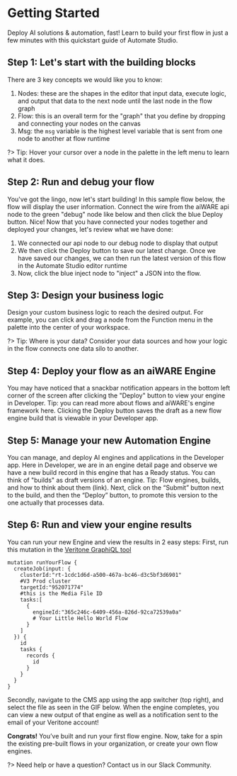 # Getting Started

Deploy AI solutions & automation, fast! 
Learn to build your first flow in just a few minutes with this quickstart guide of Automate Studio.

## Step 1: Let's start with the building blocks

There are 3 key concepts we would like you to know:
1. Nodes: these are the shapes in the editor that input data, execute logic, and output that data to the next node until the last node in the flow graph
2. Flow: this is an overall term for the "graph" that you define by dropping and connecting your nodes on the canvas
3. Msg: the `msg` variable is the highest level variable that is sent from one node to another at flow runtime

?> Tip: Hover your cursor over a node in the palette in the left menu to learn what it does.

## Step 2: Run and debug your flow

You've got the lingo, now let's start building! 
In this sample flow below, the flow will display the user information. Connect the wire from the aiWARE api node to the green "debug" node like below and then click the blue Deploy button.
Nice! Now that you have connected your nodes together and deployed your changes, let's review what we have done:
1. We connected our api node to our debug node to display that output
2. We then click the Deploy button to save our latest change. Once we have saved our changes, we can then run the latest version of this flow in the Automate Studio editor runtime
3. Now, click the blue inject node to "inject" a JSON into the flow.

## Step 3: Design your business logic
Design your custom business logic to reach the desired output. For example, you can click and drag a node from the Function menu in the palette into the center of your workspace.

?> Tip: Where is your data? Consider your data sources and how your logic in the flow connects one data silo to another.

## Step 4: Deploy your flow as an aiWARE Engine

You may have noticed that a snackbar notification appears in the bottom left corner of the screen after clicking the "Deploy" button to view your engine in Developer.
Tip: you can read more about flows and aiWARE's engine framework here.
Clicking the Deploy button saves the draft as a new flow engine build that is viewable in your Developer app.

## Step 5: Manage your new Automation Engine

You can manage, and deploy AI engines and applications in the Developer app.
Here in Developer, we are in an engine detail page and observe we have a new build record in this engine that has a Ready status. You can think of "builds" as draft versions of an engine. 
Tip: Flow engines, builds, and how to think about them (link).
Next, click on the “Submit” button next to the build, and then the “Deploy” button, to promote this version to the one actually that processes data.

## Step 6: Run and view your engine results

You can run your new Engine and view the results in 2 easy steps:
First, run this mutation in the [Veritone GraphiQL tool](https://api.veritone.com/v3/graphiql)
```
mutation runYourFlow {
  createJob(input: {
    clusterId:"rt-1cdc1d6d-a500-467a-bc46-d3c5bf3d6901"
    #V3 Prod cluster
    targetId:"952071774"
    #this is the Media File ID
    tasks:[
      {
        engineId:"365c246c-6409-456a-826d-92ca72539a0a"
        # Your Little Hello World Flow
      }
    ]
  }) {
    id
    tasks {
      records {
        id
      }
    }
  }
}
```

Secondly, navigate to the CMS app using the app switcher (top right), and select the file as seen in the GIF below. When the engine completes, you can view a new output of that engine as well as a notification sent to the email of your Veritone account!

**Congrats!** You’ve built and run your first flow engine. 
Now, take for a spin the existing pre-built flows in your organization, or create your own flow engines.

?> Need help or have a question? Contact us in our Slack Community.
